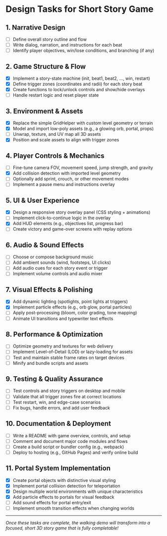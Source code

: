 # Design Tasks for Short Story Game

## 1. Narrative Design
- [ ] Define overall story outline and flow
- [ ] Write dialog, narration, and instructions for each beat
- [ ] Identify player objectives, win/lose conditions, and branching (if any)

## 2. Game Structure & Flow
- [x] Implement a story-state machine (init, beat1, beat2, ..., win, restart)
- [x] Define trigger zones (coordinates and radii) for each story beat
- [x] Create functions to lock/unlock controls and show/hide overlays
- [ ] Handle restart logic and reset player state

## 3. Environment & Assets
- [x] Replace the simple GridHelper with custom level geometry or terrain
- [x] Model and import low-poly assets (e.g., a glowing orb, portal, props)
- [ ] Unwrap, texture, and UV map all 3D assets
- [x] Position and scale assets to align with trigger zones

## 4. Player Controls & Mechanics
- [ ] Fine-tune camera FOV, movement speed, jump strength, and gravity
- [x] Add collision detection with imported level geometry
- [ ] Optionally add sprint, crouch, or other movement modes
- [ ] Implement a pause menu and instructions overlay

## 5. UI & User Experience
- [x] Design a responsive story overlay panel (CSS styling + animations)
- [ ] Implement click-to-continue logic in the overlay
- [x] Add HUD elements (e.g., objectives list, progress bar)
- [ ] Create victory and game-over screens with replay options

## 6. Audio & Sound Effects
- [ ] Choose or compose background music
- [ ] Add ambient sounds (wind, footsteps, UI clicks)
- [ ] Add audio cues for each story event or trigger
- [ ] Implement volume controls and audio mixer

## 7. Visual Effects & Polishing
- [x] Add dynamic lighting (spotlights, point lights at triggers)
- [x] Implement particle effects (e.g., orb glow, portal particles)
- [ ] Apply post-processing (bloom, color grading, tone mapping)
- [ ] Animate UI transitions and typewriter text effects

## 8. Performance & Optimization
- [ ] Optimize geometry and textures for web delivery
- [ ] Implement Level-of-Detail (LOD) or lazy-loading for assets
- [ ] Test and maintain stable frame rates on target devices
- [ ] Minify and bundle scripts and assets

## 9. Testing & Quality Assurance
- [ ] Test controls and story triggers on desktop and mobile
- [ ] Validate that all trigger zones fire at correct locations
- [ ] Test restart, win, and edge-case scenarios
- [ ] Fix bugs, handle errors, and add user feedback

## 10. Documentation & Deployment
- [ ] Write a README with game overview, controls, and setup
- [ ] Comment and document major code modules and flows
- [ ] Create a build script or bundler config (e.g., webpack)
- [ ] Deploy to hosting (e.g., GitHub Pages) and verify online build

## 11. Portal System Implementation
- [x] Create portal objects with distinctive visual styling
- [x] Implement portal collision detection for teleportation
- [x] Design multiple world environments with unique characteristics
- [x] Add particle effects to portals for visual feedback
- [ ] Add sound effects for portal entry/exit
- [ ] Implement smooth transition effects when changing worlds

---

*Once these tasks are complete, the walking demo will transform into a focused, short 3D story game that is fully completable!* 